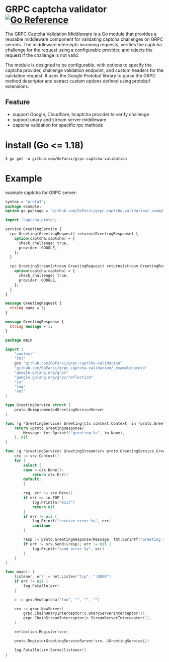 # GRPC captcha validator [![Go Reference](https://pkg.go.dev/badge/github.com/GoFarsi/grpc-captcha-validation.svg)](https://pkg.go.dev/github.com/GoFarsi/grpc-captcha-validation)
The GRPC Captcha Validation Middleware is a Go module that provides a reusable middleware component for validating captcha challenges on GRPC servers. The middleware intercepts incoming requests, verifies the captcha challenge for the request using a configurable provider, and rejects the request if the challenge is not valid.

The module is designed to be configurable, with options to specify the captcha provider, challenge validation endpoint, and custom headers for the validation request. It uses the Google Protobuf library to parse the GRPC method descriptor and extract custom options defined using protobuf extensions.

## Feature
- support Google, Cloudflare, hcaptcha provider to verify challenge
- support unary and stream server middleware
- captcha validation for specific rpc methods

# install (Go <= 1.18)

```shell
$ go get -u github.com/GoFarsi/grpc-captcha-validation
```

# Example

example captcha for GRPC server:

```protobuf
syntax = "proto3";
package example;
option go_package = "github.com/GoFarsi/grpc-captcha-validation/_example/proto";

import "captcha.proto";

service GreetingService {
  rpc Greeting(GreetingRequest) returns(GreetingResponse) {
    option(captcha.captcha) = {
      check_challenge: true,
      provider: GOOGLE,
    };
  }

  rpc GreetingStream(stream GreetingRequest) returns(stream GreetingResponse) {
    option(captcha.captcha) = {
      check_challenge: true,
      provider: GOOGLE,
    };
  }
}

message GreetingRequest {
  string name = 1;
}

message GreetingResponse {
  string message = 1;
}
```

```go
package main

import (
	"context"
	"fmt"
	gcv "github.com/GoFarsi/grpc-captcha-validation"
	"github.com/GoFarsi/grpc-captcha-validation/_example/proto"
	"google.golang.org/grpc"
	"google.golang.org/grpc/reflection"
	"io"
	"log"
	"net"
)

type GreetingService struct {
	proto.UnimplementedGreetingServiceServer
}

func (g *GreetingService) Greeting(ctx context.Context, in *proto.GreetingRequest) (*proto.GreetingResponse, error) {
	return &proto.GreetingResponse{
		Message: fmt.Sprintf("greeting %s", in.Name),
	}, nil
}

func (g *GreetingService) GreetingStream(srv proto.GreetingService_GreetingStreamServer) error {
	ctx := srv.Context()
	for {
		select {
		case <-ctx.Done():
			return ctx.Err()
		default:
		}

		req, err := srv.Recv()
		if err == io.EOF {
			log.Println("exit")
			return nil
		}
		if err != nil {
			log.Printf("receive error %v", err)
			continue
		}

		resp := proto.GreetingResponse{Message: fmt.Sprintf("Greeting %s", req.Name)}
		if err := srv.Send(&resp); err != nil {
			log.Printf("send error %v", err)
		}
	}
}

func main() {
	listener, err := net.Listen("tcp", ":8080")
	if err != nil {
		log.Fatalln(err)
	}

	c := gcv.NewCaptcha("foo", "", "", "")

	srv := grpc.NewServer(
		grpc.ChainUnaryInterceptor(c.UnaryServerInterceptor()),
		grpc.ChainStreamInterceptor(c.StreamServerInterceptor()),
	)

	reflection.Register(srv)

	proto.RegisterGreetingServiceServer(srv, &GreetingService{})

	log.Fatalln(srv.Serve(listener))
}
```
